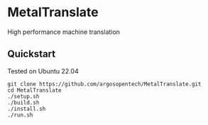 # MetalTranslate
High performance machine translation

## Quickstart
Tested on Ubuntu 22.04

```
git clone https://github.com/argosopentech/MetalTranslate.git
cd MetalTranslate
./setup.sh
./build.sh
./install.sh
./run.sh

```

